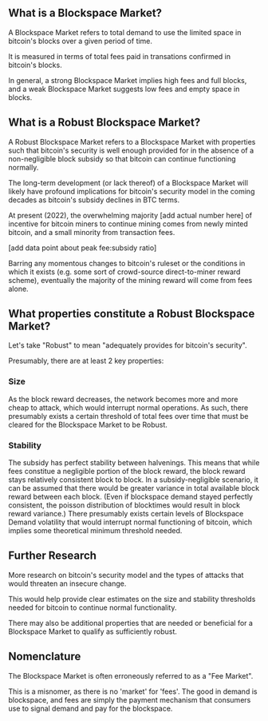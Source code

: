 ## What is a Blockspace Market?

A Blockspace Market refers to total demand to use the limited space in bitcoin's blocks over a given period of time.

It is measured in terms of total fees paid in transations confirmed in bitcoin's blocks.

In general, a strong Blockspace Market implies high fees and full blocks, and a weak Blockspace Market suggests low fees and empty space in blocks.


## What is a Robust Blockspace Market?

A Robust Blockspace Market refers to a Blockspace Market with properties such that bitcoin's security is well enough provided for in the absence of a non-negligible block subsidy so that bitcoin can continue functioning normally.

The long-term development (or lack thereof) of a Blockspace Market will likely have profound implications for bitcoin's security model in the coming decades as bitcoin's subsidy declines in BTC terms.

At present (2022), the overwhelming majority [add actual number here] of incentive for bitcoin miners to continue mining comes from newly minted bitcoin, and a small minority from transaction fees.

[add data point about peak fee:subsidy ratio]

Barring any momentous changes to bitcoin's ruleset or the conditions in which it exists (e.g. some sort of crowd-source direct-to-miner reward scheme), eventually the majority of the mining reward will come from fees alone.


## What properties constitute a Robust Blockspace Market?

Let's take "Robust" to mean "adequately provides for bitcoin's security".

Presumably, there are at least 2 key properties:

### Size

As the block reward decreases, the network becomes more and more cheap to attack, which would interrupt normal operations. As such, there presumably exists a certain threshold of total fees over time that must be cleared for the Blockspace Market to be Robust.

### Stability

The subsidy has perfect stability between halvenings. This means that while fees constitue a negligible portion of the block reward, the block reward stays relatively consistent block to block. In a subsidy-negligible scenario, it can be assumed that there would be greater variance in total available block reward between each block. (Even if blockspace demand stayed perfectly consistent, the poisson distribution of blocktimes would result in block reward variance.) There presumably exists certain levels of Blockspace Demand volatility that would interrupt normal functioning of bitcoin, which implies some theoretical minimum threshold needed.


## Further Research

More research on bitcoin's security model and the types of attacks that would threaten an insecure change.

This would help provide clear estimates on the size and stability thresholds needed for bitcoin to continue normal functionality.

There may also be additional properties that are needed or beneficial for a Blockspace Market to qualify as sufficiently robust.


## Nomenclature

The Blockspace Market is often erroneously referred to as a "Fee Market".

This is a misnomer, as there is no 'market' for 'fees'. The good in demand is blockspace, and fees are simply the payment mechanism that consumers use to signal demand and pay for the blockspace.
